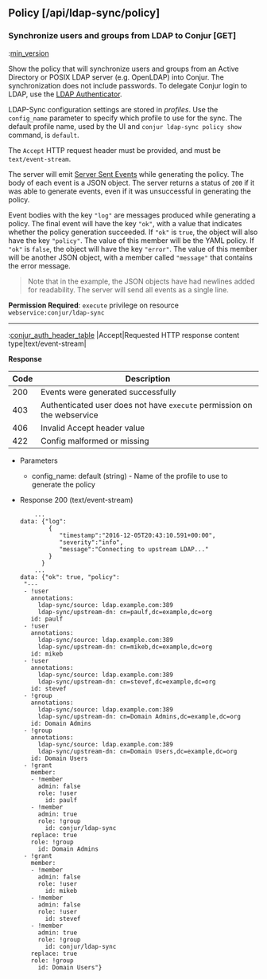 ## Policy [/api/ldap-sync/policy]

### Synchronize users and groups from LDAP to Conjur [GET]

:[min_version](partials/min_version_4.7.md)

Show the policy that will synchronize users and groups from an Active Directory or POSIX LDAP server (e.g. OpenLDAP) into Conjur.
The synchronization does not include passwords. To delegate Conjur login
to LDAP, use the [LDAP Authenticator](https://developer.conjur.net/server_setup/tools/authn_ldap.html).

LDAP-Sync configuration settings are stored in *profiles*. Use the `config_name` parameter to specify
which profile to use for the sync. The default profile name, used by the UI and `conjur ldap-sync policy show` command, is `default`.

The `Accept` HTTP request header must be provided, and must be `text/event-stream`. 

The server will emit [Server Sent Events](https://www.w3.org/TR/eventsource/) while generating the policy. The body of each event is a JSON object. The server returns a status of `200` if it was able to generate events, even if it was unsuccessful in generating the policy.

Event bodies with the key `"log"` are messages produced while generating a policy. The final event will have the key `"ok"`, with a value that indicates whether the policy generation succeeded. If `"ok"` is `true`, the object will also have the key `"policy"`. The value of this member will be the YAML policy. If `"ok"` is `false`, the object will have the key `"error"`. The value of this member will be another JSON object, with a member called `"message"` that contains the error message.

> Note that in the example, the JSON objects have had newlines added for readability. The server will send all events as a single line.

**Permission Required**: `execute` privilege on resource `webservice:conjur/ldap-sync`


---

:[conjur_auth_header_table](partials/conjur_auth_header_table.md)
|Accept|Requested HTTP response content type|text/event-stream|

**Response**

|Code|Description|
|----|-----------|
|200|Events were generated successfully|
|403|Authenticated user does not have `execute` permission on the webservice|
|406|Invalid Accept header value|
|422|Config malformed or missing|

+ Parameters
    + config_name: default (string) - Name of the profile to use to generate the policy


+ Response 200 (text/event-stream)

    ```
        ...
    data: {"log":
            {
               "timestamp":"2016-12-05T20:43:10.591+00:00",
               "severity":"info",
               "message":"Connecting to upstream LDAP..."
            }
          }
        ...
    data: {"ok": true, "policy": 
     "---
     - !user
       annotations:
         ldap-sync/source: ldap.example.com:389
         ldap-sync/upstream-dn: cn=paulf,dc=example,dc=org
       id: paulf
     - !user
       annotations:
         ldap-sync/source: ldap.example.com:389
         ldap-sync/upstream-dn: cn=mikeb,dc=example,dc=org
       id: mikeb
     - !user
       annotations:
         ldap-sync/source: ldap.example.com:389
         ldap-sync/upstream-dn: cn=stevef,dc=example,dc=org
       id: stevef
     - !group
       annotations:
         ldap-sync/source: ldap.example.com:389
         ldap-sync/upstream-dn: cn=Domain Admins,dc=example,dc=org
       id: Domain Admins
     - !group
       annotations:
         ldap-sync/source: ldap.example.com:389
         ldap-sync/upstream-dn: cn=Domain Users,dc=example,dc=org
       id: Domain Users
     - !grant
       member:
       - !member
         admin: false
         role: !user
           id: paulf
       - !member
         admin: true
         role: !group
           id: conjur/ldap-sync
       replace: true
       role: !group
         id: Domain Admins
     - !grant
       member:
       - !member
         admin: false
         role: !user
           id: mikeb
       - !member
         admin: false
         role: !user
           id: stevef
       - !member
         admin: true
         role: !group
           id: conjur/ldap-sync
       replace: true
       role: !group
         id: Domain Users"}
    ```
